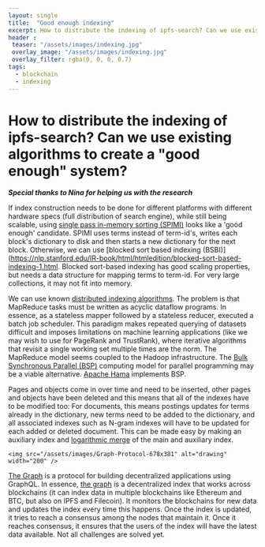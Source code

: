 ```yaml
---
layout: single
title:  "Good enough indexing"
excerpt: How to distribute the indexing of ipfs-search? Can we use existing algorithms to create a "good enough" system? 
header :
 teaser: "/assets/images/indexing.jpg"
 overlay_image: "/assets/images/indexing.jpg"
 overlay_filter: rgba(0, 0, 0, 0.7)
tags:
  - blockchain
  - indexing
---
```


# How to distribute the indexing of ipfs-search? Can we use existing algorithms to create a "good enough" system? 

***Special thanks to Nina for helping us with the research***


 If index construction needs to be done for different platforms with different hardware specs (full distribution of search engine), while still being scalable, using [single pass in-memory sorting (SPIMI)](https://nlp.stanford.edu/IR-book/html/htmledition/single-pass-in-memory-indexing-1.html#:~:text=A%20more%20scalable%20alternative%20is,is%20enough%20disk%20space%20available.) looks like a 'good enough' candidate. SPIMI uses terms instead of term-id's, writes each block's dictionary to disk and then starts a new dictionary for the next block. Otherwise, we can use [blocked sort based indexing (BSBI)](https://nlp.stanford.edu/IR-book/html/htmledition/blocked-sort-based-indexing-1.html. Blocked sort-based indexing has good scaling properties, but needs a data structure for mapping terms to term-id. For very large collections, it may not fit into memory.
    
 We can use known [distributed indexing algorithms](https://nlp.stanford.edu/IR-book/html/htmledition/distributed-indexing-1.html). The problem is that MapReduce tasks must be written as acyclic dataflow programs. In essence, as a stateless mapper followed by a stateless reducer,   executed a batch job scheduler. This paradigm makes repeated querying of datasets difficult and imposes limitations on machine learning applications (like we may wish to use for PageRank and TrustRank), where iterative algorithms that revisit a single working set multiple times are the norm. The MapReduce model seems coupled to the Hadoop infrastructure. The [Bulk Synchronous Parallel (BSP)](http://www.bsp-worldwide.org/ "http://www.bsp-worldwide.org/") computing model for parallel programming may be a viable alternative. [Apache Hama](https://hama.apache.org/ "https://hama.apache.org/") implements BSP.
    
 Pages and objects come in over time and need to be inserted, other pages and objects have been deleted and this means that all of the indexes have to be modified too: For documents, this means postings updates for terms already in the dictionary, new terms need to be added to the dictionary, and all associated indexes such as N-gram indexes will have to be updated for each added or deleted document. This can be made easy by making an auxiliary index and [logarithmic merge](https://niverel.tymyrddin.space/en/play/algos/dynindex#logarithmic-merge "en:play:algos:dynindex") of the main and auxiliary index.
 
    <img src="/assets/images/Graph-Protocol-678x381" alt="drawing" width="200" />
 [The Graph](https://medium.com/graphprotocol "https://medium.com/graphprotocol") is a protocol for building decentralized applications using GraphQL. In essence, [the graph](https://thegraph.com/ "https://thegraph.com/") is a decentralized index that works across blockchains (it can index data in multiple blockchains like Ethereum and BTC, but also on IPFS and Filecoin). It monitors the blockchains for new data and updates the index every time this happens. Once the index is updated, it tries to reach a consensus among the nodes that maintain it. Once it reaches consensus, it ensures that the users of the index will have the latest data available. Not all challenges are solved yet. 
